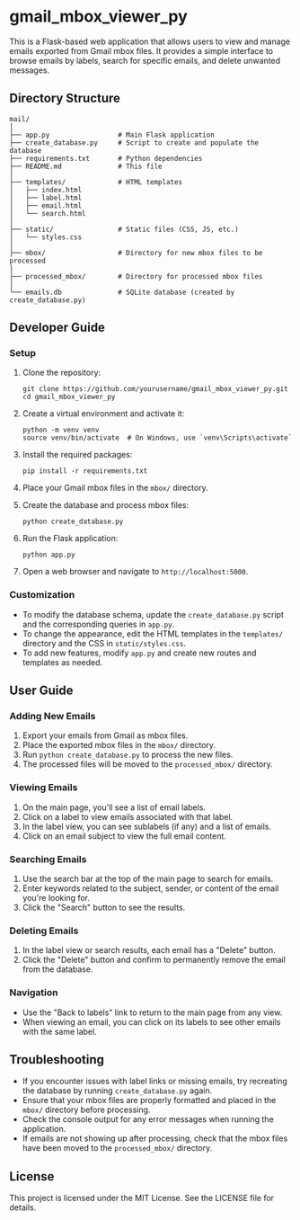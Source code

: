 # gmail_mbox_viewer_py

This is a Flask-based web application that allows users to view and manage emails exported from Gmail mbox files. It provides a simple interface to browse emails by labels, search for specific emails, and delete unwanted messages.

## Directory Structure

```
mail/
│
├── app.py                 # Main Flask application
├── create_database.py     # Script to create and populate the database
├── requirements.txt       # Python dependencies
├── README.md              # This file
│
├── templates/             # HTML templates
│   ├── index.html
│   ├── label.html
│   ├── email.html
│   └── search.html
│
├── static/                # Static files (CSS, JS, etc.)
│   └── styles.css
│
├── mbox/                  # Directory for new mbox files to be processed
│
├── processed_mbox/        # Directory for processed mbox files
│
└── emails.db              # SQLite database (created by create_database.py)
```

## Developer Guide

### Setup

1. Clone the repository:
   ```
   git clone https://github.com/yourusername/gmail_mbox_viewer_py.git
   cd gmail_mbox_viewer_py
   ```

2. Create a virtual environment and activate it:
   ```
   python -m venv venv
   source venv/bin/activate  # On Windows, use `venv\Scripts\activate`
   ```

3. Install the required packages:
   ```
   pip install -r requirements.txt
   ```

4. Place your Gmail mbox files in the `mbox/` directory.

5. Create the database and process mbox files:
   ```
   python create_database.py
   ```

6. Run the Flask application:
   ```
   python app.py
   ```

7. Open a web browser and navigate to `http://localhost:5000`.

### Customization

- To modify the database schema, update the `create_database.py` script and the corresponding queries in `app.py`.
- To change the appearance, edit the HTML templates in the `templates/` directory and the CSS in `static/styles.css`.
- To add new features, modify `app.py` and create new routes and templates as needed.

## User Guide

### Adding New Emails

1. Export your emails from Gmail as mbox files.
2. Place the exported mbox files in the `mbox/` directory.
3. Run `python create_database.py` to process the new files.
4. The processed files will be moved to the `processed_mbox/` directory.

### Viewing Emails

1. On the main page, you'll see a list of email labels.
2. Click on a label to view emails associated with that label.
3. In the label view, you can see sublabels (if any) and a list of emails.
4. Click on an email subject to view the full email content.

### Searching Emails

1. Use the search bar at the top of the main page to search for emails.
2. Enter keywords related to the subject, sender, or content of the email you're looking for.
3. Click the "Search" button to see the results.

### Deleting Emails

1. In the label view or search results, each email has a "Delete" button.
2. Click the "Delete" button and confirm to permanently remove the email from the database.

### Navigation

- Use the "Back to labels" link to return to the main page from any view.
- When viewing an email, you can click on its labels to see other emails with the same label.

## Troubleshooting

- If you encounter issues with label links or missing emails, try recreating the database by running `create_database.py` again.
- Ensure that your mbox files are properly formatted and placed in the `mbox/` directory before processing.
- Check the console output for any error messages when running the application.
- If emails are not showing up after processing, check that the mbox files have been moved to the `processed_mbox/` directory.

## License

This project is licensed under the MIT License. See the LICENSE file for details.